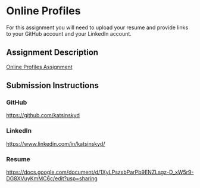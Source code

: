 # Online Profiles
For this assignment you will need to upload your resume and provide links to your GitHub account and your LinkedIn account.

## Assignment Description
[Online Profiles Assignment](https://education.launchcode.org/liftoff/modules/assignments/online-profiles)

## Submission Instructions
 
### GitHub
https://github.com/katsinskyd
 
### LinkedIn
https://www.linkedin.com/in/katsinskyd/

### Resume
https://docs.google.com/document/d/1XyLPszsbParPb9ENZLsgz-D_xW5r9-DG8XVuyKmMC6c/edit?usp=sharing